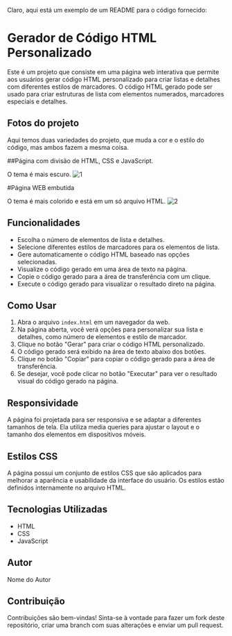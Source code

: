 Claro, aqui está um exemplo de um README para o código fornecido:

# Gerador de Código HTML Personalizado

Este é um projeto que consiste em uma página web interativa que permite aos usuários gerar código HTML personalizado para criar listas e detalhes com diferentes estilos de marcadores. O código HTML gerado pode ser usado para criar estruturas de lista com elementos numerados, marcadores especiais e detalhes.

## Fotos do projeto

Aqui temos duas variedades do projeto, que muda a cor e o estilo do código, mas ambos fazem a mesma coisa.

##Página com divisão de HTML, CSS e JavaScript.

O tema é mais escuro.
![1](https://github.com/coutmilton/criaartigo/assets/69989716/12131998-d96d-4c3d-9dc6-c56b5e32e1df)

#Página WEB embutida

O tema é mais colorido e está em um só arquivo HTML.
![2](https://github.com/coutmilton/criaartigo/assets/69989716/36f0ed1c-d612-4dc6-b0c2-4869a337fc20)


## Funcionalidades

- Escolha o número de elementos de lista e detalhes.
- Selecione diferentes estilos de marcadores para os elementos de lista.
- Gere automaticamente o código HTML baseado nas opções selecionadas.
- Visualize o código gerado em uma área de texto na página.
- Copie o código gerado para a área de transferência com um clique.
- Execute o código gerado para visualizar o resultado direto na página.

## Como Usar

1. Abra o arquivo `index.html` em um navegador da web.
2. Na página aberta, você verá opções para personalizar sua lista e detalhes, como número de elementos e estilo de marcador.
3. Clique no botão "Gerar" para criar o código HTML personalizado.
4. O código gerado será exibido na área de texto abaixo dos botões.
5. Clique no botão "Copiar" para copiar o código gerado para a área de transferência.
6. Se desejar, você pode clicar no botão "Executar" para ver o resultado visual do código gerado na página.

## Responsividade

A página foi projetada para ser responsiva e se adaptar a diferentes tamanhos de tela. Ela utiliza media queries para ajustar o layout e o tamanho dos elementos em dispositivos móveis.

## Estilos CSS

A página possui um conjunto de estilos CSS que são aplicados para melhorar a aparência e usabilidade da interface do usuário. Os estilos estão definidos internamente no arquivo HTML.

## Tecnologias Utilizadas

- HTML
- CSS
- JavaScript

## Autor

Nome do Autor

## Contribuição

Contribuições são bem-vindas! Sinta-se à vontade para fazer um fork deste repositório, criar uma branch com suas alterações e enviar um pull request.
